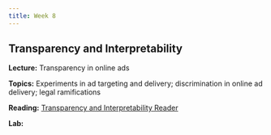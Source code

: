 ```yaml
---
title: Week 8
---
```


## Transparency and Interpretability

**Lecture:** Transparency in online ads

<!-- * DS-GA 1017: [slides](../../../assets/12_Transparency_Ads_1017.pdf) -->
<!-- * DS-UA 202: [slides](../../../assets/12_transparency_ads_202_2023.pdf) -->

**Topics:** Experiments in ad targeting and delivery; discrimination in online ad delivery; legal ramifications

**Reading:** [Transparency and Interpretability Reader](../../../assets/transparency_reader_2024.pdf) 

**Lab:**

<!-- * DS-UA 202: [LIME](https://colab.research.google.com/drive/1Kt8yxmTZL9W68UUiMI2uxlPgcYm7w6fi?usp=share_link) -->
<!-- * DS-GA 1017: [LIME](https://colab.research.google.com/drive/1ZKYwgrsRvOlel-5XVELfHlh6VARXcn0i?usp=sharing) -->
